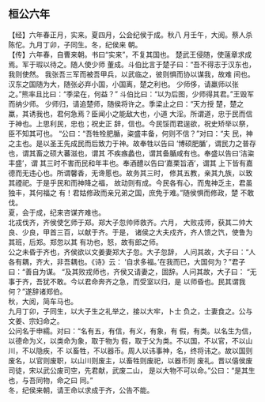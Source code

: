 ## 桓公六年

【经】六年春正月，实来。夏四月，公会纪侯于成。秋八
月壬午，大阅。蔡人杀陈佗。九月丁卯，子同生。冬，纪侯来
朝。  
【传】六年春，自曹来朝。书曰“实来”，不复其国也。
楚武王侵随，使薳章求成焉。军于瑕以待之。随人使少师
董成。斗伯比言于楚子曰：“吾不得志于汉东也，我则使然。
我张吾三军而被吾甲兵，以武临之，彼则惧而协以谋我，故难
间也。汉东之国随为大，随张必弃小国，小国离，楚之利也。
少师侈，请羸师以张之。”熊率且比曰：“季梁在，何益？”
斗伯比曰：“以为后图，少师得其君。”王毁军而纳少师。
少师归，请追楚师，随侯将许之。季梁止之曰：“天方授
楚，楚之蠃，其诱我也，君何急焉？臣闻小之能敌大也，小道
大淫。所谓道，忠于民而信于神也。上思利民，忠也；祝史正
辞，信也。今民馁而君逞欲，祝史矫举以祭，臣不知其可也。
“公曰：“吾牲牷肥腯，粢盛丰备，何则不信？”对曰：“夫
民，神之主也。是以圣王先成民而后致力于神。故奉牲以告曰
‘博硕肥腯’，谓民力之普存也，谓其畜之硕大蕃滋也，谓其
不疾瘯蠡也，谓其备腯咸有也。奉盛以告曰‘洁粢丰盛’，谓
其三时不害而民和年丰也。奉酒醴以告曰‘嘉栗旨酒’，谓其
上下皆有嘉德而无违心也。所谓馨香，无谗慝也。故务其三时，
修其五教，亲其九族，以致其禋祀。于是乎民和而神降之福，
故动则有成。今民各有心，而鬼神乏主，君虽独丰，其何福之
有！君姑修政而亲兄弟之国，庶免于难。”随侯惧而修政，楚
不敢伐。  
夏，会于成，纪来咨谋齐难也。  
北戎伐齐，齐侯使乞师于郑。郑大子忽帅师救齐。六月，
大败戎师，获其二帅大良、少良，甲首三百，以献于齐。于是，
诸侯之大夫戍齐，齐人馈之饩，使鲁为其班，后郑。郑忽以其
有功也，怒，故有郎之师。  
公之未昏于齐也，齐侯欲以文姜妻郑大子忽。大子忽辞，
人问其故，大子曰：“人各有耦，齐大，非吾耦也。《诗》云：
‘自求多福。’在我而已，大国何为？”君子曰：“善自为谋。
“及其败戎师也，齐侯又请妻之，固辞。人问其故，大子曰：
“无事于齐，吾犹不敢。今以君命奔齐之急，而受室以归，是
以师昏也。民其谓我何？”遂辞诸郑伯。  
秋，大阅，简车马也。  
九月丁卯，子同生，以大子生之礼举之，接以大牢，卜士
负之，士妻食之。公与文姜、宗妇命之。  
公问名于申繻。对曰：“名有五，有信，有义，有象，有
假，有类。以名生为信，以德命为义，以类命为象，取于物为
假，取于父为类。不以国，不以官，不以山川，不以隐疾，不
以畜牲，不以器币。周人以讳事神，名，终将讳之。故以国则
废名，以官则废职，以山川则废主，以畜牲则废祀，以器币则
废礼。晋以僖侯废司徒，宋以武公废司空，先君献，武废二山，
是以大物不可以命。”公曰：“是其生也，与吾同物，命之曰
同。”  
冬，纪侯来朝，请王命以求成于齐，公告不能。  

